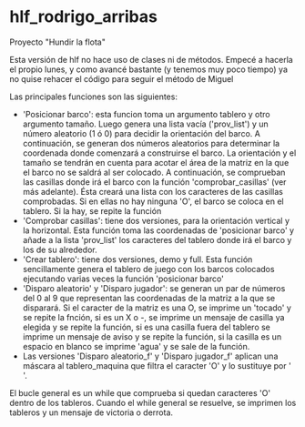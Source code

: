 # hlf_rodrigo_arribas
Proyecto "Hundir la flota"

Esta versión de hlf no hace uso de clases ni de métodos. Empecé a hacerla el propio lunes, y como avancé bastante (y tenemos muy poco tiempo) ya no quise rehacer el código para seguir el método de Miguel

Las principales funciones son las siguientes:
- 'Posicionar barco': esta funcion toma un argumento tablero y otro argumento tamaño. Luego genera una lista vacía ('prov_list') y un número aleatorio (1 ó 0) para decidir la orientación del barco. A continuación, se generan dos números aleatorios para determinar la coordenada donde comenzará a construirse el barco. La orientación y el tamaño se tendrán en cuenta para acotar el área de la matriz en la que el barco no se saldrá al ser colocado. A continuación, se comprueban las casillas donde irá el barco con la función 'comprobar_casillas' (ver más adelante). Ésta creará una lista con los caracteres de las casillas comprobadas. Si en ellas no hay ninguna 'O', el barco se coloca en el tablero. Si la hay, se repite la función
- 'Comprobar casillas': tiene dos versiones, para la orientación vertical y la horizontal. Esta función toma las coordenadas de 'posicionar barco' y añade a la lista 'prov_list' los caracteres del tablero donde irá el barco y los de su alrededor.
- 'Crear tablero': tiene dos versiones, demo y full. Esta función sencillamente genera el tablero de juego con los barcos colocados ejecutando varias veces la función 'posicionar barco'
- 'Disparo aleatorio' y 'Disparo jugador': se generan un par de números del 0 al 9 que representan las coordenadas de la matriz a la que se disparará. Si el caracter de la matriz es una O, se imprime un 'tocado' y se repite la fnción, si es un X o -, se imprime un mensaje de casilla ya elegida y se repite la función, si es una casilla fuera del tablero se imprime un mensaje de aviso y se repite la función, si la casilla es un espacio en blanco se imprime 'agua' y se sale de la función.
- Las versiones 'Disparo aleatorio_f' y 'Disparo jugador_f' aplican una máscara al tablero_maquina que filtra el caracter 'O' y lo sustituye por ' '.

El bucle general es un while que comprueba si quedan caracteres 'O' dentro de los tableros.
Cuando el while general se resuelve, se imprimen los tableros y un mensaje de victoria o derrota.
